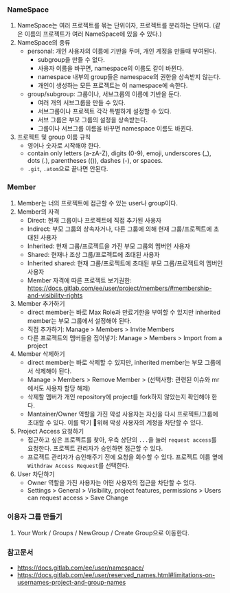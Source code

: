 ### NameSpace
1. NameSpace는 여러 프로젝트를 묶는 단위이자, 프로젝트를 분리하는 단위다. (같은 이름의 프로젝트가 여러 NameSpace에 있을 수 있다.)
2. NameSpace의 종류
    - personal: 개인 사용자의 이름에 기반을 두며, 개인 계정을 만들때 부여된다.
        - subgroup을 만들 수 없다.
        - 사용자 이름을 바꾸면, namespace의 이름도 같이 바뀐다.
        - namespace 내부의 group들은 namespace의 권한을 상속받지 않는다.
        - 개인이 생성하는 모든 프로젝트는 이 namespace에 속한다.   
    - group/subgroup: 그룹이나, 서브그룹의 이름에 기반을 둔다.
        - 여러 개의 서브그룹을 만들 수 있다.
        - 서브그룹이나 프로젝트 각각 특별하게 설정할 수 있다.
        - 서브 그룹은 부모 그룹의 설정을 상속받는다.
        - 그룹이나 서브그룹 이름을 바꾸면 namespace 이름도 바뀐다.
3. 프로젝트 및 group 이름 규칙
   - 영어나 숫자로 시작해야 한다.
   - contain only letters (a-zA-Z), digits (0-9), emoji, underscores (_), dots (.), parentheses (()), dashes (-), or spaces.
   - `.git`, `.atom`으로 끝나면 안된다.
### Member
1. Member는 너의 프로젝트에 접근할 수 있는 user나 group이다.
2. Member의 자격
    - Direct: 현재 그룹이나 프로젝트에 직접 추가된 사용자
    - Indirect: 부모 그룹의 상속자거나, 다른 그룹에 의해 현재 그룹/프로젝트에 초대된 사용자
    - Inherited: 현재 그룹/프로젝트을 가진 부모 그룹의 멤버인 사용자
    - Shared: 현재나 조상 그룹/프로젝트에 초대된 사용자
    - Inherited shared: 현재 그룹/프로젝트에 초대된 부모 그룹/프로젝트의 멤버인 사용자
    - Member 자격에 따른 프로젝트 보기권한: https://docs.gitlab.com/ee/user/project/members/#membership-and-visibility-rights
3. Member 추가하기
    - direct member는 바로 Max Role과 만료기한을 부여할 수 있지만 inherited member는 부모 그룹에서 설정해야 된다. 
    - 직접 추가하기: Manage > Members > Invite Members
    - 다른 프로젝트의 멤버들을 집어넣기: Manage > Members > Import from a project
5. Member 삭제하기
    - direct member는 바로 삭제할 수 있지만, inherited member는 부모 그룹에서 삭제해야 된다.
    - Manage > Members > Remove Member > (선택사항: 관련된 이슈와 mr에서도 사용자 할당 해제) 
    - 삭제할 멤버가 개인 repository에 project를 fork하지 않았는지 확인해야 한다.
    - Mantainer/Owner 역할을 가진 악성 사용자는 자신을 다시 프로젝트/그룹에 초대할 수 있다. 이를 막기 위해 악성 사용자의 계정을 차단할 수 있다.
6. Project Access 요청하기
   - 접근하고 싶은 프로젝트를 찾아, 우측 상단의 `...`을 눌러 `request access`를 요청한다. 프로젝트 관리자가 승인하면 접근할 수 있다.
   - 프로젝트 관리자가 승인해주기 전에 요청을 회수할 수 있다. 프로젝트 이름 옆에 `Withdraw Access Request`를 선택한다. 
7. User 차단하기
   - Owner 역할을 가진 사용자는 어떤 사용자의 접근을 차단할 수 있다.
   - Settings > General > Visibility, project features, permissions > Users can request access > Save Change   
  
### 이용자 그룹 만들기 
1. Your Work / Groups / NewGroup / Create Group으로 이동한다. 


### 참고문서
- https://docs.gitlab.com/ee/user/namespace/
- https://docs.gitlab.com/ee/user/reserved_names.html#limitations-on-usernames-project-and-group-names
